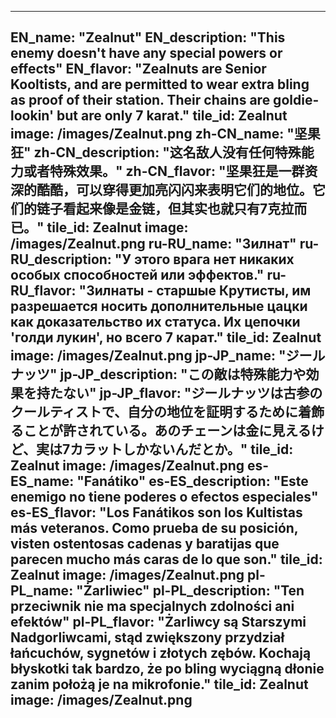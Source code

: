 ---

EN_name: "Zealnut"
EN_description: "This enemy doesn't have any special powers or effects"
EN_flavor: "Zealnuts are Senior Kooltists, and are permitted to wear extra bling as proof of their station. Their chains are goldie-lookin' but are only 7 karat."
tile_id: Zealnut
image: /images/Zealnut.png
zh-CN_name: "坚果狂"
zh-CN_description: "这名敌人没有任何特殊能力或者特殊效果。"
zh-CN_flavor: "坚果狂是一群资深的酷酷，可以穿得更加亮闪闪来表明它们的地位。它们的链子看起来像是金链，但其实也就只有7克拉而已。"
tile_id: Zealnut
image: /images/Zealnut.png
ru-RU_name: "Зилнат"
ru-RU_description: "У этого врага нет никаких особых способностей или эффектов."
ru-RU_flavor: "Зилнаты - старшые Крутисты, им разрешается носить дополнительные цацки как доказательство их статуса. Их цепочки 'голди лукин', но всего 7 карат."
tile_id: Zealnut
image: /images/Zealnut.png
jp-JP_name: "ジールナッツ"
jp-JP_description: "この敵は特殊能力や効果を持たない"
jp-JP_flavor: "ジールナッツは古参のクールティストで、自分の地位を証明するために着飾ることが許されている。あのチェーンは金に見えるけど、実は7カラットしかないんだとか。"
tile_id: Zealnut
image: /images/Zealnut.png
es-ES_name: "Fanátiko"
es-ES_description: "Este enemigo no tiene poderes o efectos especiales"
es-ES_flavor: "Los Fanátikos son los Kultistas más veteranos. Como prueba de su posición, visten ostentosas cadenas y baratijas que parecen mucho más caras de lo que son."
tile_id: Zealnut
image: /images/Zealnut.png
pl-PL_name: "Żarliwiec"
pl-PL_description: "Ten przeciwnik nie ma specjalnych zdolności ani efektów"
pl-PL_flavor: "Żarliwcy są Starszymi Nadgorliwcami, stąd zwiększony przydział łańcuchów, sygnetów i złotych zębów. Kochają błyskotki tak bardzo, że po bling wyciągną dłonie zanim położą je na mikrofonie."
tile_id: Zealnut
image: /images/Zealnut.png
---